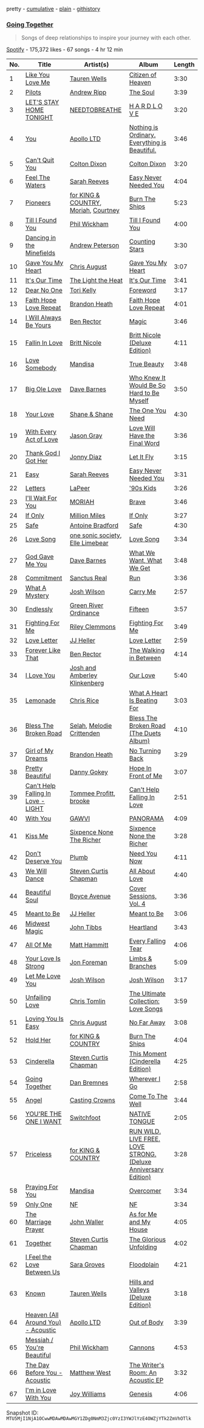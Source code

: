 pretty - [cumulative](/playlists/cumulative/37i9dQZF1DWYhr4P5Boce5.md) - [plain](/playlists/plain/37i9dQZF1DWYhr4P5Boce5) - [githistory](https://github.githistory.xyz/mackorone/spotify-playlist-archive/blob/main/playlists/plain/37i9dQZF1DWYhr4P5Boce5)

### [Going Together](https://open.spotify.com/playlist/37i9dQZF1DWYhr4P5Boce5)

> Songs of deep relationships to inspire your journey with each other.

[Spotify](https://open.spotify.com/user/spotify) - 175,372 likes - 67 songs - 4 hr 12 min

| No. | Title | Artist(s) | Album | Length |
|---|---|---|---|---|
| 1 | [Like You Love Me](https://open.spotify.com/track/33bqWsuJvnjTgAYr8DMadN) | [Tauren Wells](https://open.spotify.com/artist/3SKza3YPBri1k43LB1Tqy4) | [Citizen of Heaven](https://open.spotify.com/album/7o7x7p8emSxFJXS2ECj1Us) | 3:30 |
| 2 | [Pilots](https://open.spotify.com/track/1t3koreZmmgvTYvxATwqfz) | [Andrew Ripp](https://open.spotify.com/artist/7oAskcd3mX9ZzxMPFHYqoN) | [The Soul](https://open.spotify.com/album/3ziyaxQziaPPYaUYKl4uR0) | 3:39 |
| 3 | [LET'S STAY HOME TONIGHT](https://open.spotify.com/track/1kiylxwnw8R8rJoCDtubWM) | [NEEDTOBREATHE](https://open.spotify.com/artist/610EjgFatGvVPtib97jQ8G) | [H A R D L O V E](https://open.spotify.com/album/0DjJIQPOsxd5OiUoVskRBH) | 3:20 |
| 4 | [You](https://open.spotify.com/track/45W0GYB7YQO5wq6ePZPA4F) | [Apollo LTD](https://open.spotify.com/artist/2H3EMYFS69dhMmrX9JTkZp) | [Nothing is Ordinary\. Everything is Beautiful.](https://open.spotify.com/album/78lm2RBBywrBwkbxwIqL6P) | 3:46 |
| 5 | [Can't Quit You](https://open.spotify.com/track/1rDFKjc3N1o8REMY9jVBPh) | [Colton Dixon](https://open.spotify.com/artist/52oVYHQ99ORZzeig2YGo4R) | [Colton Dixon](https://open.spotify.com/album/3mHEOWMp4xyuH3B290E34B) | 3:20 |
| 6 | [Feel The Waters](https://open.spotify.com/track/4aIqxQgeNADC1RmI3uYdxb) | [Sarah Reeves](https://open.spotify.com/artist/2vGA5qCDLZGW6exRQgKfLL) | [Easy Never Needed You](https://open.spotify.com/album/0osacoD5uOk9ogjVxHbjUF) | 4:04 |
| 7 | [Pioneers](https://open.spotify.com/track/2fOs1YeQPjNEIZgLbI80h5) | [for KING & COUNTRY](https://open.spotify.com/artist/3sDbKMebVH2VYcRSl7u1VC), [Moriah](https://open.spotify.com/artist/3e2CbodV67R5Jtsids32yo), [Courtney](https://open.spotify.com/artist/0d8odIvbXq4hPIIv1C4KvV) | [Burn The Ships](https://open.spotify.com/album/5eDLHSsctG7CccVeYSTLeh) | 5:23 |
| 8 | [Till I Found You](https://open.spotify.com/track/1var9mNP1RLTlu8qVDji0F) | [Phil Wickham](https://open.spotify.com/artist/5d1JhBfyb58upMXCZOdbQu) | [Till I Found You](https://open.spotify.com/album/5i8yKKrI71gqHdXxYafYAo) | 4:00 |
| 9 | [Dancing in the Minefields](https://open.spotify.com/track/0VK6LjfOx37YzDUkLtQS2p) | [Andrew Peterson](https://open.spotify.com/artist/1HYNk3B7EsRPIqAOACgjK1) | [Counting Stars](https://open.spotify.com/album/3iq3Gnft3x4hLbejSHAYvJ) | 3:30 |
| 10 | [Gave You My Heart](https://open.spotify.com/track/3QVBuJCFgr7Grt0a5awIiA) | [Chris August](https://open.spotify.com/artist/5ThfTvfTCfzJAEvtEI2Jf8) | [Gave You My Heart](https://open.spotify.com/album/2EKQkDOUL7WGVN3L4Cxb0D) | 3:07 |
| 11 | [It's Our Time](https://open.spotify.com/track/71p9FBPJZtc77fs4AxUX6T) | [The Light the Heat](https://open.spotify.com/artist/17EpO9pUubOAhnTopBgQYR) | [It's Our Time](https://open.spotify.com/album/1HP1KymMq8MzxzjqLgyjaZ) | 3:41 |
| 12 | [Dear No One](https://open.spotify.com/track/2wWboDFZJPWXVNlHUbdSVQ) | [Tori Kelly](https://open.spotify.com/artist/1vSN1fsvrzpbttOYGsliDr) | [Foreword](https://open.spotify.com/album/44D28vK3JSIQ7oQNAfoeBD) | 3:17 |
| 13 | [Faith Hope Love Repeat](https://open.spotify.com/track/67OCXWC93GcixTk3wYvX9c) | [Brandon Heath](https://open.spotify.com/artist/0W7wIkmxoGQbnZYn2z2sLj) | [Faith Hope Love Repeat](https://open.spotify.com/album/4lpaCFD1YtduxtT2W1jlNb) | 4:01 |
| 14 | [I Will Always Be Yours](https://open.spotify.com/track/35RrDnREM1xxx4YBxDHikm) | [Ben Rector](https://open.spotify.com/artist/4AapPt7H6bGH4i7chTulpI) | [Magic](https://open.spotify.com/album/3Mb8bYV4FKmdnmrlSYqp3j) | 3:46 |
| 15 | [Fallin In Love](https://open.spotify.com/track/6lSKrLc95qy97lCE6CXSZb) | [Britt Nicole](https://open.spotify.com/artist/6BXionV4R0BunrFpSwIMUK) | [Britt Nicole \(Deluxe Edition\)](https://open.spotify.com/album/3fKx9rru6A6SLwit7SOoOM) | 4:11 |
| 16 | [Love Somebody](https://open.spotify.com/track/0MLw3p1PWOsbDMwSzV8Gw0) | [Mandisa](https://open.spotify.com/artist/0YPElKYjOD1sofFCtLdYj3) | [True Beauty](https://open.spotify.com/album/5UKGADu3H0tfBHo2iE38re) | 3:48 |
| 17 | [Big Ole Love](https://open.spotify.com/track/2i2ifLGv9NBaMLhCSRF6eM) | [Dave Barnes](https://open.spotify.com/artist/7hbH1qupmU6HxVBjWJItlq) | [Who Knew It Would Be So Hard to Be Myself](https://open.spotify.com/album/6eBJuL3GwpgThGG4PIyqnh) | 3:50 |
| 18 | [Your Love](https://open.spotify.com/track/4gOKl65mwqty8RGiokhv3h) | [Shane & Shane](https://open.spotify.com/artist/2LFbgsbEhfilNpQYW7mied) | [The One You Need](https://open.spotify.com/album/6QemBl6QEG7Lt9W2ALuctj) | 4:30 |
| 19 | [With Every Act of Love](https://open.spotify.com/track/603W79d0dqq4nGZMFKHWJi) | [Jason Gray](https://open.spotify.com/artist/4i2mkyKkRrc0OvPrWqb4BE) | [Love Will Have the Final Word](https://open.spotify.com/album/6ZTyCd2C1LuDlOwdlHmCzr) | 3:36 |
| 20 | [Thank God I Got Her](https://open.spotify.com/track/6snkKhKtxK4ig9fA6w6Pz4) | [Jonny Diaz](https://open.spotify.com/artist/4HKCjseZVD2vG7EJG3yLwt) | [Let It Fly](https://open.spotify.com/album/0HxQEWPXmbBGyffEIlp5k9) | 3:15 |
| 21 | [Easy](https://open.spotify.com/track/0fsmWQyhXukATgH6AFXc6R) | [Sarah Reeves](https://open.spotify.com/artist/2vGA5qCDLZGW6exRQgKfLL) | [Easy Never Needed You](https://open.spotify.com/album/0osacoD5uOk9ogjVxHbjUF) | 3:31 |
| 22 | [Letters](https://open.spotify.com/track/0cqSEpg2nYbneh7RGNrDcp) | [LaPeer](https://open.spotify.com/artist/6rPGKWFVuwuRPPuh1QitHc) | ['90s Kids](https://open.spotify.com/album/5m0Qi0Nb6i8sQSqUu6HL69) | 3:26 |
| 23 | [I'll Wait For You](https://open.spotify.com/track/5vNQTqS0JToEWzlizaGzpy) | [MORIAH](https://open.spotify.com/artist/1w0QYx2G0ywsCClH84FcAv) | [Brave](https://open.spotify.com/album/57VocguMCPpTbtRBPb7h0f) | 3:46 |
| 24 | [If Only](https://open.spotify.com/track/3LJr3TanDnPqDHXWzet4Yi) | [Million Miles](https://open.spotify.com/artist/3exZi47Gf3ZlXjKbvLp5Wm) | [If Only](https://open.spotify.com/album/5GOzSUBrOb6PaXHMQQixr2) | 3:27 |
| 25 | [Safe](https://open.spotify.com/track/33AwnZl99mjxjNjMIbflbH) | [Antoine Bradford](https://open.spotify.com/artist/1FYE37rOHOrxO1lHAQUkCl) | [Safe](https://open.spotify.com/album/3PD9s1GRpT7ahstwgF6AlX) | 4:30 |
| 26 | [Love Song](https://open.spotify.com/track/3DY5GOnDQXNKP0fNXcnW2U) | [one sonic society](https://open.spotify.com/artist/2PmYKBQgsjegT3k5C6pkqW), [Elle Limebear](https://open.spotify.com/artist/7MCV4p3QmcYDMTfiE0ZWMD) | [Love Song](https://open.spotify.com/album/5nC6gYCU6danOkYAkngJa9) | 3:34 |
| 27 | [God Gave Me You](https://open.spotify.com/track/28lU91CRfUdWJEY7KbhZBL) | [Dave Barnes](https://open.spotify.com/artist/7hbH1qupmU6HxVBjWJItlq) | [What We Want, What We Get](https://open.spotify.com/album/3M7Z5G7yTzdwncFXnF5vZ6) | 3:48 |
| 28 | [Commitment](https://open.spotify.com/track/0kJSz8ENF9QUcBmhBvIROi) | [Sanctus Real](https://open.spotify.com/artist/6QgOGgahvXBHEEzpjbDsOj) | [Run](https://open.spotify.com/album/4Uan5I5JSFb1axGS0GCZmG) | 3:36 |
| 29 | [What A Mystery](https://open.spotify.com/track/2FYSON92zpz3iiDAmG2IMg) | [Josh Wilson](https://open.spotify.com/artist/1SbnQl7KrIVnXhYcQcMjL2) | [Carry Me](https://open.spotify.com/album/4xjAeY5J7q6iHlRWEF07b0) | 2:57 |
| 30 | [Endlessly](https://open.spotify.com/track/2JeTGnTYUTdBDmIdJYAKjq) | [Green River Ordinance](https://open.spotify.com/artist/6Yuow6YoiBaVPFNjZ5BQi7) | [Fifteen](https://open.spotify.com/album/0VYa8Da3sGtLgBgv9AAejl) | 3:57 |
| 31 | [Fighting For Me](https://open.spotify.com/track/5StojELSdCvj23qhF9OxDW) | [Riley Clemmons](https://open.spotify.com/artist/7yZC6AEhvCD5NFR8yDUxCG) | [Fighting For Me](https://open.spotify.com/album/47d2vWvqayOsNeFeRI43ba) | 3:49 |
| 32 | [Love Letter](https://open.spotify.com/track/3vVRe4hWXAhC7Q5NNVvqPc) | [JJ Heller](https://open.spotify.com/artist/7dq8KEwf0kQXJhM79iwcPh) | [Love Letter](https://open.spotify.com/album/3xN0nvkOFcvxlT2LeyxtDd) | 2:59 |
| 33 | [Forever Like That](https://open.spotify.com/track/7wF4asYZw8cAHEljYd2Wid) | [Ben Rector](https://open.spotify.com/artist/4AapPt7H6bGH4i7chTulpI) | [The Walking in Between](https://open.spotify.com/album/0kuIIUFaebmwLCmhp6nwVu) | 4:14 |
| 34 | [I Love You](https://open.spotify.com/track/7zLrZg50t25YSwU1iDskbQ) | [Josh and Amberley Klinkenberg](https://open.spotify.com/artist/2cVwMMg1veINODAPNT4RIP) | [Our Love](https://open.spotify.com/album/0ntZH4kGvUW9WvCbCNTw1r) | 5:40 |
| 35 | [Lemonade](https://open.spotify.com/track/2j0vxSpM9hsHi8MDmKnmfs) | [Chris Rice](https://open.spotify.com/artist/0vD3f3r69jBB1bL6VWnGM2) | [What A Heart Is Beating For](https://open.spotify.com/album/077nEk4a0GRzvBuMphKmYs) | 3:03 |
| 36 | [Bless The Broken Road](https://open.spotify.com/track/1lPGxDeTa2v3DKeWL1f1Ov) | [Selah](https://open.spotify.com/artist/5dZiRoY9Vpp6qrxqXNRwPE), [Melodie Crittenden](https://open.spotify.com/artist/6s3tqNqbkLcivxsw9Bjvfh) | [Bless The Broken Road \(The Duets Album\)](https://open.spotify.com/album/4t6Q5lmd8qMlAodBDrHXvZ) | 4:10 |
| 37 | [Girl of My Dreams](https://open.spotify.com/track/2Ar2dRIzmucQyL6xjYiCYo) | [Brandon Heath](https://open.spotify.com/artist/0W7wIkmxoGQbnZYn2z2sLj) | [No Turning Back](https://open.spotify.com/album/5OhwoQcGjoHpX46cVyuOUh) | 3:29 |
| 38 | [Pretty Beautiful](https://open.spotify.com/track/34Lu3t56GIVow4o2WbKD0G) | [Danny Gokey](https://open.spotify.com/artist/5Yu3b48Y29bZlI1cLPOZJz) | [Hope In Front of Me](https://open.spotify.com/album/0Bn0aAb7sjp09j9fgqNjCM) | 3:07 |
| 39 | [Can't Help Falling In Love \- LIGHT](https://open.spotify.com/track/07vX2XhvGzxkHTaQ141AbB) | [Tommee Profitt](https://open.spotify.com/artist/73jlPRxT7z5xk29sMqFDjU), [brooke](https://open.spotify.com/artist/7FUnhnuowTICdtK0KzH7Ng) | [Can't Help Falling In Love](https://open.spotify.com/album/3O70Kh0BAydzBQAZXpxJ7Y) | 2:51 |
| 40 | [With You](https://open.spotify.com/track/2OEnuXApFl7zqqbUY69RdH) | [GAWVI](https://open.spotify.com/artist/0oPd8f0W82Tgrazx2PYNab) | [PANORAMA](https://open.spotify.com/album/7wD8rF1uNrehwaVoPgQn33) | 4:09 |
| 41 | [Kiss Me](https://open.spotify.com/track/754kgU5rWscRTfvlsuEwFp) | [Sixpence None The Richer](https://open.spotify.com/artist/0lJlKQvuM2Sd9DPPyUXcHg) | [Sixpence None the Richer](https://open.spotify.com/album/0PrcwzkQVEy4y6JPvT5bix) | 3:28 |
| 42 | [Don't Deserve You](https://open.spotify.com/track/1TRibL6UoaiU3yEdqCQbgx) | [Plumb](https://open.spotify.com/artist/2tbxcCCM7A71cmkzuB8lyH) | [Need You Now](https://open.spotify.com/album/2AwrSABuCbL70654kGQ1so) | 4:11 |
| 43 | [We Will Dance](https://open.spotify.com/track/1vvKpTt15DT2xWA6mNcF6o) | [Steven Curtis Chapman](https://open.spotify.com/artist/3vcFXwLEUdfWMu7gTQKyot) | [All About Love](https://open.spotify.com/album/0GtzQXs1ecJK73NsRXfXAM) | 4:40 |
| 44 | [Beautiful Soul](https://open.spotify.com/track/3g61xRaqII8q1wlQDzv550) | [Boyce Avenue](https://open.spotify.com/artist/7CQwac16i1W5ej8YpuL3dv) | [Cover Sessions, Vol\. 4](https://open.spotify.com/album/4GRswj5X73eFGhe6QDTRCD) | 3:36 |
| 45 | [Meant to Be](https://open.spotify.com/track/2YGu3QpHqj5AHtS8RzFQdW) | [JJ Heller](https://open.spotify.com/artist/7dq8KEwf0kQXJhM79iwcPh) | [Meant to Be](https://open.spotify.com/album/1SC4K6OlwiX7QGUfdBHneY) | 3:06 |
| 46 | [Midwest Magic](https://open.spotify.com/track/3NDDJKePW2oFn9mP2JWyo6) | [John Tibbs](https://open.spotify.com/artist/4Wm66SItUBLYFqJq03WH6d) | [Heartland](https://open.spotify.com/album/10INpN8kO8dltcAhRMDO0d) | 3:43 |
| 47 | [All Of Me](https://open.spotify.com/track/40WDnUnzQL4XTo81vUJlKt) | [Matt Hammitt](https://open.spotify.com/artist/0o77vi5tCsW348tzvdjNPw) | [Every Falling Tear](https://open.spotify.com/album/57KfddAY3ffu3A3F7M5b0h) | 4:06 |
| 48 | [Your Love Is Strong](https://open.spotify.com/track/5ZmzH1JqTrBJ9rckQXZVlY) | [Jon Foreman](https://open.spotify.com/artist/5D3h9ZoobhetjXw3dKhcaq) | [Limbs & Branches](https://open.spotify.com/album/6i971rX8SB9Ad5IcpDRysI) | 5:09 |
| 49 | [Let Me Love You](https://open.spotify.com/track/6tjDAG0A92Xyb7M0612fjn) | [Josh Wilson](https://open.spotify.com/artist/1SbnQl7KrIVnXhYcQcMjL2) | [Josh Wilson](https://open.spotify.com/album/4egEbjr9keEfncjr8dTd33) | 3:17 |
| 50 | [Unfailing Love](https://open.spotify.com/track/7CdKRgZiFWgMWDIbbFURZA) | [Chris Tomlin](https://open.spotify.com/artist/6pRi6EIPXz4QJEOEsBaA0m) | [The Ultimate Collection: Love Songs](https://open.spotify.com/album/0lYU6ZXAFCW6OA8N8v3xRX) | 3:59 |
| 51 | [Loving You Is Easy](https://open.spotify.com/track/1HuGBQWHagNJLx57lp1rcP) | [Chris August](https://open.spotify.com/artist/5ThfTvfTCfzJAEvtEI2Jf8) | [No Far Away](https://open.spotify.com/album/4DR24RXyrZxcHD7UZTj8tA) | 3:08 |
| 52 | [Hold Her](https://open.spotify.com/track/2RxEX1W0GSQRcQEmwut9OA) | [for KING & COUNTRY](https://open.spotify.com/artist/3sDbKMebVH2VYcRSl7u1VC) | [Burn The Ships](https://open.spotify.com/album/5eDLHSsctG7CccVeYSTLeh) | 4:04 |
| 53 | [Cinderella](https://open.spotify.com/track/1oj4KLsbYhvfHFnhdb3twP) | [Steven Curtis Chapman](https://open.spotify.com/artist/3vcFXwLEUdfWMu7gTQKyot) | [This Moment \(Cinderella Edition\)](https://open.spotify.com/album/7HAomGpaAjuPCEbuMevOlP) | 4:25 |
| 54 | [Going Together](https://open.spotify.com/track/3s1gWhwN7IFE0dxxYhrJyW) | [Dan Bremnes](https://open.spotify.com/artist/235ZVf4thM2FFfyE4ACwB3) | [Wherever I Go](https://open.spotify.com/album/6b7kXdycXZktv3IppejFI6) | 2:58 |
| 55 | [Angel](https://open.spotify.com/track/7qO1aodqqumMLHFybn0AvP) | [Casting Crowns](https://open.spotify.com/artist/6eJqAWJdd8JhAN1pQGie4r) | [Come To The Well](https://open.spotify.com/album/6PU9khplTO06aCcMBkoGze) | 3:44 |
| 56 | [YOU'RE THE ONE I WANT](https://open.spotify.com/track/5fK3vohIJQ0BFQglpPapfZ) | [Switchfoot](https://open.spotify.com/artist/6S58b0fr8TkWrEHOH4tRVu) | [NATIVE TONGUE](https://open.spotify.com/album/2fxJMrLJLQzKNOmpCwJcqc) | 2:05 |
| 57 | [Priceless](https://open.spotify.com/track/7BTmtN6bP35E54vVASTqao) | [for KING & COUNTRY](https://open.spotify.com/artist/3sDbKMebVH2VYcRSl7u1VC) | [RUN WILD\. LIVE FREE\. LOVE STRONG\. \(Deluxe Anniversary Edition\)](https://open.spotify.com/album/3JgsuH1i4ddVP4Ke5zf87I) | 3:28 |
| 58 | [Praying For You](https://open.spotify.com/track/0A5aXD5e3bYFn9oAWv9iCT) | [Mandisa](https://open.spotify.com/artist/0YPElKYjOD1sofFCtLdYj3) | [Overcomer](https://open.spotify.com/album/3KKjqSX6UNMUdFgMtYaNj4) | 3:34 |
| 59 | [Only One](https://open.spotify.com/track/1iAqQMUVtp5E1EYJkqZw2g) | [NF](https://open.spotify.com/artist/6fOMl44jA4Sp5b9PpYCkzz) | [NF](https://open.spotify.com/album/2cMXPk9NsWWnawWxa3SSUf) | 3:34 |
| 60 | [The Marriage Prayer](https://open.spotify.com/track/2no4dAQQt46aVsrlkriysB) | [John Waller](https://open.spotify.com/artist/2Px7jTtwBH0nHI1fYSYuaL) | [As for Me and My House](https://open.spotify.com/album/6fcO3Z9ItTTxCHQzCcNFc2) | 4:05 |
| 61 | [Together](https://open.spotify.com/track/3BWvRBAgmWS7v7hgZnSn9S) | [Steven Curtis Chapman](https://open.spotify.com/artist/3vcFXwLEUdfWMu7gTQKyot) | [The Glorious Unfolding](https://open.spotify.com/album/48saUjxC3qdrxuEKa5jiGZ) | 4:02 |
| 62 | [I Feel the Love Between Us](https://open.spotify.com/track/78UHDGBTtSRTVU9v8XYYlv) | [Sara Groves](https://open.spotify.com/artist/25Kfw0CRHgjl9oCgMfEYz7) | [Floodplain](https://open.spotify.com/album/2i9oC2QiFAXVk6wJpJXr2V) | 4:21 |
| 63 | [Known](https://open.spotify.com/track/1hrF6s6kfXuPv14OrD9v6X) | [Tauren Wells](https://open.spotify.com/artist/3SKza3YPBri1k43LB1Tqy4) | [Hills and Valleys \(Deluxe Edition\)](https://open.spotify.com/album/30BOQ9C4YXbORhmIpvMrVw) | 3:18 |
| 64 | [Heaven \(All Around You\) \- Acoustic](https://open.spotify.com/track/5b4U8K8IdHj8Z9kW5dxNNR) | [Apollo LTD](https://open.spotify.com/artist/2H3EMYFS69dhMmrX9JTkZp) | [Out of Body](https://open.spotify.com/album/0YdHJH25YY6ZzOOpCJyVms) | 3:39 |
| 65 | [Messiah / You're Beautiful](https://open.spotify.com/track/6vLOjUphbNT9Q21euUuCSZ) | [Phil Wickham](https://open.spotify.com/artist/5d1JhBfyb58upMXCZOdbQu) | [Cannons](https://open.spotify.com/album/6eRIt8uO4IgmXGFTN4b1rC) | 4:53 |
| 66 | [The Day Before You \- Acoustic](https://open.spotify.com/track/20Y6MNDyaBRpFrQ1Dt5CNF) | [Matthew West](https://open.spotify.com/artist/6e8OTLDQpaz1Tl2GEaxsNj) | [The Writer's Room: An Acoustic EP](https://open.spotify.com/album/6yUxPBG0mG9RA2PdKA7Px5) | 3:32 |
| 67 | [I'm in Love With You](https://open.spotify.com/track/1X40brgUhO1VaZ8CHtKBnt) | [Joy Williams](https://open.spotify.com/artist/4TCXgdDPm10ensLNCVnIYa) | [Genesis](https://open.spotify.com/album/56H4CnTe0xS1VpZLgC9wAf) | 4:06 |

Snapshot ID: `MTU5MjI1NjA1OCwwMDAwMDAwMGY1ZDg0NmM3Zjc0YzI3YWJlYzE4OWZjYTk2ZmVhOTlk`
